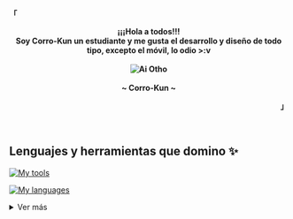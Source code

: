 <!-- Perfil -->
<p align="left"><strong><samp>「</samp></strong></p>

<p align="center">
    <b>
        ¡¡¡Hola a todos!!!
        <br>
        Soy Corro-Kun un estudiante y me gusta el desarrollo y diseño de todo tipo, excepto el móvil, lo odio >:v
        <br>
        <br>
        <img src="Idol.gif" alt="Ai Otho">
        <br>
        <br>
        ~ Corro-Kun ~
    </b>
</p>

<p align="right"><strong><samp>」</samp></strong></p>

<br>

## Lenguajes y herramientas que domino ✨
[![My tools](https://skillicons.dev/icons?i=nodejs,react,vite,nextjs,express,flutter,tauri,dotnet,linux,vscode,git,github)]()

[![My languages](https://skillicons.dev/icons?i=html,css,js,ts,py,dart,cs,rust,mysql,postgres,mongodb)]()

<details>
    <summary>Ver más </summary>

## Detalles 👌

[![GitHub Streak](https://streak-stats.demolab.com?user=Corro-Kun&theme=dark&hide_border=true&border_radius=5&locale=es&type=png&background=45%2C1A1919%2C242424&fire=0F90EB&ring=0F9BEB&currStreakLabel=0FA4EB&dates=1FA9EBA2&currStreakNum=0F90EB&sideLabels=0AB3F7&sideNums=0F90EB)](https://git.io/streak-stats)
    
[![GitHub Streak](https://github-readme-stats.vercel.app/api?username=Corro-Kun&count_private=true&show_icons=true&border_radius=20&include_all_commits=true&line_height=21&hide_border=true&bg_color=262626&text_color=206E8C&title_color=139DF2&icon_color=58a6ff)](https://git.io/streak-stats)
    
[![Top Langs](https://github-readme-stats.vercel.app/api/top-langs/?username=Corro-Kun&layout=compact&line_height=21&border_radius=20&hide_border=true&bg_color=262626&text_color=206E8C&title_color=139DF2&icon_color=17A2FF")](https://github.com/anuraghazra/github-readme-stats)

</details>

